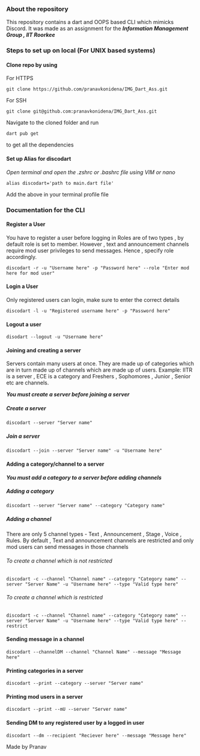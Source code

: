 ### About the repository
This repository contains a dart and OOPS based CLI which mimicks Discord. It was made as an assignment for the ***Information Management Group , IIT Roorkee***

### Steps to set up on local (For UNIX based systems)

#### Clone repo by using
For HTTPS
```
git clone https://github.com/pranavkonidena/IMG_Dart_Ass.git
```
For SSH
```
git clone git@github.com:pranavkonidena/IMG_Dart_Ass.git
```
Navigate to the cloned folder and run
```
dart pub get
```
to get all the dependencies

#### Set up Alias for discodart
_Open terminal and open the .zshrc or .bashrc file using VIM or nano_
```
alias discodart='path to main.dart file'
```
Add the above in your terminal profile file

### Documentation for the CLI

#### Register a User
You have to register a user before logging in
Roles are of two types , by default role is set to member. However , text and announcement channels require mod user privileges to send messages. Hence , specify role accordingly.
```
discodart -r -u "Username here" -p "Password here" --role "Enter mod here for mod user"
```

#### Login a User
Only registered users can login, make sure to enter the correct details
```
discodart -l -u "Registered username here" -p "Password here"
```

#### Logout a user
```
disodart --logout -u "Username here"
```
#### Joining and creating a server
Servers contain many users at once. They are made up of categories which are in turn made up of channels which are made up of users.
Example:
IITR is a server , ECE is a category and Freshers , Sophomores , Junior , Senior etc are channels.

***You must create a server before joining a server***

##### Create a server
```
discodart --server "Server name"
```
##### Join a server
```
discodart --join --server "Server name" -u "Username here"
```

#### Adding a category/channel to a server 
***You must add a category to a server before adding channels***

##### Adding a category
```
discodart --server "Server name" --category "Category name"
```

##### Adding a channel
There are only 5 channel types - Text , Announcement , Stage , Voice , Rules.
By default , Text and announcement channels are restricted and only mod users can send messages in those channels
###### To create a channel which is not restricted
```
discodart -c --channel "Channel name" --category "Category name" --server "Server Name" -u "Username here" --type "Valid type here"
```
###### To create a channel which is restricted
```
discodart -c --channel "Channel name" --category "Category name" --server "Server Name" -u "Username here" --type "Valid type here" --restrict
```

#### Sending message in a channel
```
discodart --channelDM --channel "Channel Name" --message "Message here"
```

#### Printing categories in a server
```
discodart --print --category --server "Server name"
```

#### Printing mod users in a server
```
discodart --print --mU --server "Server name"
```

#### Sending DM to any registered user by a logged in user
```
discodart --dm --recipient "Reciever here" --message "Message here"
```



Made by Pranav



